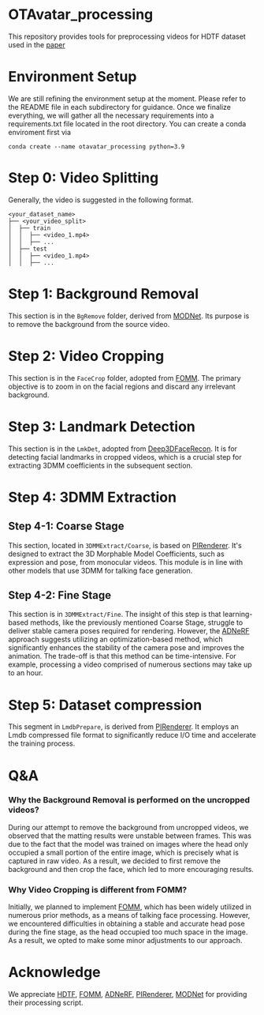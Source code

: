 # OTAvatar_processing
This repository provides tools for preprocessing videos for HDTF dataset used in the [paper](https://github.com/theEricMa/OTAvatar)

# Environment Setup
We are still refining the environment setup at the moment. Please refer to the README file in each subdirectory for guidance. Once we finalize everything, we will gather all the necessary requirements into a requirements.txt file located in the root directory. You can create a conda enviroment first via
```
conda create --name otavatar_processing python=3.9
```
# Step 0: Video Splitting
Generally, the video is suggested in the following format. 
```
<your_dataset_name>
├── <your_video_split>
│  ├── train
│  │  ├── <video_1.mp4>
│  │  ├── ...
│  ├── test
│  │  ├── <video_1.mp4>
│  │  ├── ...
```

# Step 1: Background Removal
This section is in the `BgRemove` folder, derived from [MODNet](https://github.com/ZHKKKe/MODNet). Its purpose is to remove the background from the source video.

# Step 2: Video Cropping
This section is in the `FaceCrop` folder, adopted from [FOMM](https://github.com/AliaksandrSiarohin/video-preprocessing). The primary objective is to zoom in on the facial regions and discard any irrelevant background.

# Step 3: Landmark Detection
This section is in the `LmkDet`, adopted from [Deep3DFaceRecon](https://github.com/sicxu/Deep3DFaceRecon_pytorch). It is for detecting facial landmarks in cropped videos, which is a crucial step for extracting 3DMM coefficients in the subsequent section.

# Step 4: 3DMM Extraction
## Step 4-1: Coarse Stage
This section, located in `3DMMExtract/Coarse`, is based on [PIRenderer](https://github.com/RenYurui/PIRender). It's designed to extract the 3D Morphable Model Coefficients, such as expression and pose, from monocular videos. This module is in line with other models that use 3DMM for talking face generation.

## Step 4-2: Fine Stage
This section is in `3DMMExtract/Fine`. The insight of this step is that learning-based methods, like the previously mentioned Coarse Stage, struggle to deliver stable camera poses required for rendering. However, the [ADNeRF](https://github.com/YudongGuo/AD-NeRF) approach suggests utilizing an optimization-based method, which significantly enhances the stability of the camera pose and improves the animation. The trade-off is that this method can be time-intensive. For example, processing a video comprised of numerous sections may take up to an hour.

# Step 5: Dataset compression
This segment in `LmdbPrepare`, is derived from [PIRenderer](https://github.com/RenYurui/PIRender). It employs an Lmdb compressed file format to significantly reduce I/O time and accelerate the training process.

# Q&A
### Why the Background Removal is performed on the uncropped videos?
During our attempt to remove the background from uncropped videos, we observed that the matting results were unstable between frames. This was due to the fact that the model was trained on images where the head only occupied a small portion of the entire image, which is precisely what is captured in raw video. As a result, we decided to first remove the background and then crop the face, which led to more encouraging results.

### Why Video Cropping is different from FOMM?
Initially, we planned to implement [FOMM](https://github.com/AliaksandrSiarohin/video-preprocessing), which has been widely utilized in numerous prior methods, as a means of talking face processing. However, we encountered difficulties in obtaining a stable and accurate head pose during the fine stage, as the head occupied too much space in the image. As a result, we opted to make some minor adjustments to our approach.

# Acknowledge
We appreciate [HDTF](https://github.com/MRzzm/HDTF), [FOMM](https://github.com/AliaksandrSiarohin/video-preprocessing), [ADNeRF](https://github.com/YudongGuo/AD-NeRF), [PIRenderer](https://github.com/RenYurui/PIRender), [MODNet](https://github.com/ZHKKKe/MODNet) for providing their processing script.
